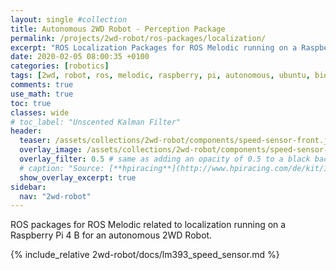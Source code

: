 ```yaml
---
layout: single #collection
title: Autonomous 2WD Robot - Perception Package
permalink: /projects/2wd-robot/ros-packages/localization/
excerpt: "ROS Localization Packages for ROS Melodic running on a Raspberry Pi 4 for an autonomous 2WD Robot to localize itself."
date: 2020-02-05 08:00:35 +0100
categories: [robotics]
tags: [2wd, robot, ros, melodic, raspberry, pi, autonomous, ubuntu, bionic, package, perception, speed, sensor, odometry, localization]
comments: true
use_math: true
toc: true
classes: wide
# toc_label: "Unscented Kalman Filter"
header:
  teaser: /assets/collections/2wd-robot/components/speed-sensor-front.jpg
  overlay_image: /assets/collections/2wd-robot/components/speed-sensor-front.jpg
  overlay_filter: 0.5 # same as adding an opacity of 0.5 to a black background
  # caption: "Source: [**hpiracing**](http://www.hpiracing.com/de/kit/114343)"
  show_overlay_excerpt: true
sidebar:
  nav: "2wd-robot"
---
```


ROS packages for ROS Melodic related to localization running on a Raspberry Pi 4 B for an autonomous 2WD Robot.

{% include_relative 2wd-robot/docs/lm393_speed_sensor.md %}
